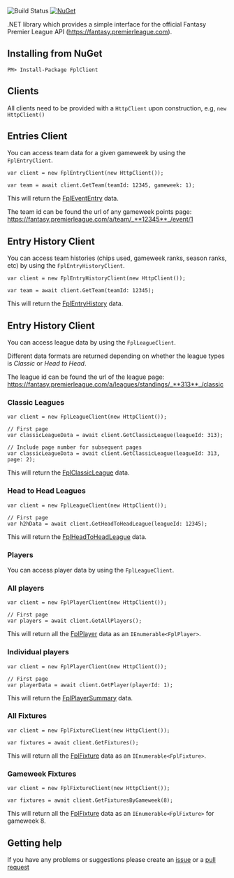 ![Build Status](https://ci.appveyor.com/api/projects/status/github/RagtimeWilly/FplClient?branch=master&svg=true) [![NuGet](https://img.shields.io/nuget/v/FplClient.svg)](https://www.nuget.org/packages/FplClient/)

.NET library which provides a simple interface for the official Fantasy Premier League API (https://fantasy.premierleague.com).

## Installing from NuGet

`PM> Install-Package FplClient`

## Clients

All clients need to be provided with a `HttpClient` upon construction, e.g, `new HttpClient()`

## Entries Client

You can access team data for a given gameweek by using the `FplEntryClient`.

```
var client = new FplEntryClient(new HttpClient());

var team = await client.GetTeam(teamId: 12345, gameweek: 1);
```
This will return the [FplEventEntry](https://github.com/RagtimeWilly/FplClient/blob/master/src/FplClient/Data/FplEventEntry.cs) data.

The team id can be found the url of any gameweek points page: https://fantasy.premierleague.com/a/team/_**12345**_/event/1

## Entry History Client

You can access team histories (chips used, gameweek ranks, season ranks, etc) by using the `FplEntryHistoryClient`.

```
var client = new FplEntryHistoryClient(new HttpClient());

var team = await client.GetTeam(teamId: 12345);
```
This will return the [FplEntryHistory](https://github.com/RagtimeWilly/FplClient/blob/master/src/FplClient/Data/FplEntryHistory.cs) data.

## Entry History Client

You can access league data by using the `FplLeagueClient`.

Different data formats are returned depending on whether the league types is _Classic_ or _Head to Head_.

The league id can be found the url of the league page: https://fantasy.premierleague.com/a/leagues/standings/_**313**_/classic

### Classic Leagues

```
var client = new FplLeagueClient(new HttpClient());

// First page
var classicLeagueData = await client.GetClassicLeague(leagueId: 313);

// Include page number for subsequent pages
var classicLeagueData = await client.GetClassicLeague(leagueId: 313, page: 2);
```
This will return the [FplClassicLeague](https://github.com/RagtimeWilly/FplClient/blob/master/src/FplClient/Data/FplClassicLeague.cs) data.

### Head to Head Leagues

```
var client = new FplLeagueClient(new HttpClient());

// First page
var h2hData = await client.GetHeadToHeadLeague(leagueId: 12345);
```
This will return the [FplHeadToHeadLeague](https://github.com/RagtimeWilly/FplClient/blob/master/src/FplClient/Data/FplHeadToHeadLeague.cs) data.

### Players

You can access player data by using the `FplLeagueClient`.

### All players

```
var client = new FplPlayerClient(new HttpClient());

// First page
var players = await client.GetAllPlayers();
```
This will return all the [FplPlayer](https://github.com/RagtimeWilly/FplClient/blob/master/src/FplClient/Data/FplPlayer.cs) data as an `IEnumerable<FplPlayer>`.


### Individual players

```
var client = new FplPlayerClient(new HttpClient());

// First page
var playerData = await client.GetPlayer(playerId: 1);
```
This will return the [FplPlayerSummary](https://github.com/RagtimeWilly/FplClient/blob/master/src/FplClient/Data/FplPlayerSummary.cs) data.

### All Fixtures

```
var client = new FplFixtureClient(new HttpClient());

var fixtures = await client.GetFixtures();
```
This will return all the [FplFixture](https://github.com/RagtimeWilly/FplClient/blob/master/src/FplClient/Data/FplFixture.cs) data as an `IEnumerable<FplFixture>`.

### Gameweek Fixtures

```
var client = new FplFixtureClient(new HttpClient());

var fixtures = await client.GetFixturesByGameweek(8);
```
This will return all the [FplFixture](https://github.com/RagtimeWilly/FplClient/blob/master/src/FplClient/Data/FplFixture.cs) data as an `IEnumerable<FplFixture>` for gameweek 8.

## Getting help

If you have any problems or suggestions please create an [issue](https://github.com/RagtimeWilly/FplClient/issues) or a [pull request](https://github.com/RagtimeWilly/FplClient/pulls)
